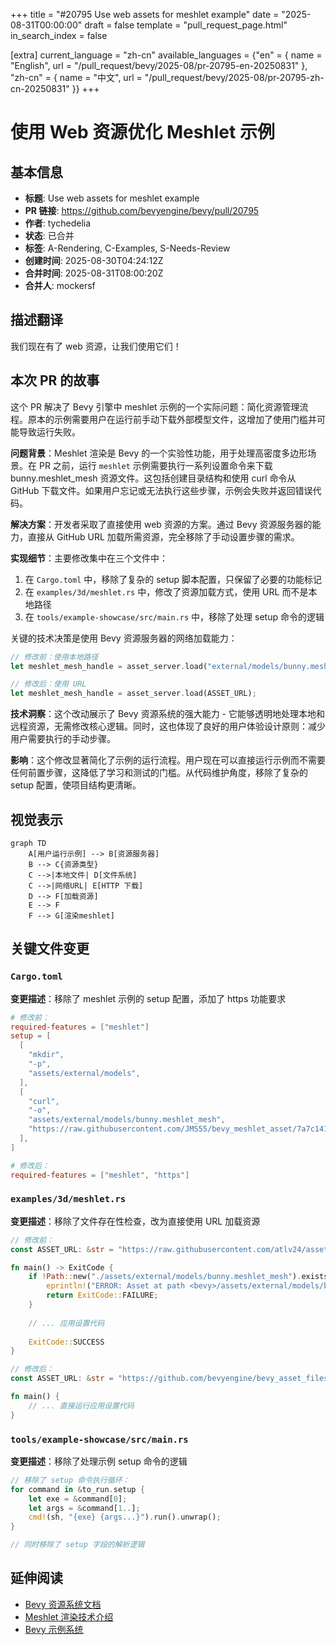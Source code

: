 +++
title = "#20795 Use web assets for meshlet example"
date = "2025-08-31T00:00:00"
draft = false
template = "pull_request_page.html"
in_search_index = false

[extra]
current_language = "zh-cn"
available_languages = {"en" = { name = "English", url = "/pull_request/bevy/2025-08/pr-20795-en-20250831" }, "zh-cn" = { name = "中文", url = "/pull_request/bevy/2025-08/pr-20795-zh-cn-20250831" }}
+++

# 使用 Web 资源优化 Meshlet 示例

## 基本信息
- **标题**: Use web assets for meshlet example
- **PR 链接**: https://github.com/bevyengine/bevy/pull/20795
- **作者**: tychedelia
- **状态**: 已合并
- **标签**: A-Rendering, C-Examples, S-Needs-Review
- **创建时间**: 2025-08-30T04:24:12Z
- **合并时间**: 2025-08-31T08:00:20Z
- **合并人**: mockersf

## 描述翻译
我们现在有了 web 资源，让我们使用它们！

## 本次 PR 的故事

这个 PR 解决了 Bevy 引擎中 meshlet 示例的一个实际问题：简化资源管理流程。原本的示例需要用户在运行前手动下载外部模型文件，这增加了使用门槛并可能导致运行失败。

**问题背景**：Meshlet 渲染是 Bevy 的一个实验性功能，用于处理高密度多边形场景。在 PR 之前，运行 `meshlet` 示例需要执行一系列设置命令来下载 bunny.meshlet_mesh 资源文件。这包括创建目录结构和使用 curl 命令从 GitHub 下载文件。如果用户忘记或无法执行这些步骤，示例会失败并返回错误代码。

**解决方案**：开发者采取了直接使用 web 资源的方案。通过 Bevy 资源服务器的能力，直接从 GitHub URL 加载所需资源，完全移除了手动设置步骤的需求。

**实现细节**：主要修改集中在三个文件中：

1. 在 `Cargo.toml` 中，移除了复杂的 setup 脚本配置，只保留了必要的功能标记
2. 在 `examples/3d/meshlet.rs` 中，修改了资源加载方式，使用 URL 而不是本地路径
3. 在 `tools/example-showcase/src/main.rs` 中，移除了处理 setup 命令的逻辑

关键的技术决策是使用 Bevy 资源服务器的网络加载能力：
```rust
// 修改前：使用本地路径
let meshlet_mesh_handle = asset_server.load("external/models/bunny.meshlet_mesh");

// 修改后：使用 URL
let meshlet_mesh_handle = asset_server.load(ASSET_URL);
```

**技术洞察**：这个改动展示了 Bevy 资源系统的强大能力 - 它能够透明地处理本地和远程资源，无需修改核心逻辑。同时，这也体现了良好的用户体验设计原则：减少用户需要执行的手动步骤。

**影响**：这个修改显著简化了示例的运行流程。用户现在可以直接运行示例而不需要任何前置步骤，这降低了学习和测试的门槛。从代码维护角度，移除了复杂的 setup 配置，使项目结构更清晰。

## 视觉表示

```mermaid
graph TD
    A[用户运行示例] --> B[资源服务器]
    B --> C{资源类型}
    C -->|本地文件| D[文件系统]
    C -->|网络URL| E[HTTP 下载]
    D --> F[加载资源]
    E --> F
    F --> G[渲染meshlet]
```

## 关键文件变更

### `Cargo.toml`
**变更描述**：移除了 meshlet 示例的 setup 配置，添加了 https 功能要求

```toml
# 修改前：
required-features = ["meshlet"]
setup = [
  [
    "mkdir",
    "-p",
    "assets/external/models",
  ],
  [
    "curl",
    "-o",
    "assets/external/models/bunny.meshlet_mesh",
    "https://raw.githubusercontent.com/JMS55/bevy_meshlet_asset/7a7c14138021f63904b584d5f7b73b695c7f4bbf/bunny.meshlet_mesh",
  ],
]

# 修改后：
required-features = ["meshlet", "https"]
```

### `examples/3d/meshlet.rs`
**变更描述**：移除了文件存在性检查，改为直接使用 URL 加载资源

```rust
// 修改前：
const ASSET_URL: &str = "https://raw.githubusercontent.com/atlv24/assets/69bb39164fd35aadf863f6009520d4981eafcea0/bunny.meshlet_mesh";

fn main() -> ExitCode {
    if !Path::new("./assets/external/models/bunny.meshlet_mesh").exists() {
        eprintln!("ERROR: Asset at path <bevy>/assets/external/models/bunny.meshlet_mesh is missing. Please download it from {ASSET_URL}");
        return ExitCode::FAILURE;
    }
    
    // ... 应用设置代码
    
    ExitCode::SUCCESS
}

// 修改后：
const ASSET_URL: &str = "https://github.com/bevyengine/bevy_asset_files/raw/9bf88c42b9d06a3634eed633d90ce5fab02c31da/meshlet/bunny.meshlet_mesh";

fn main() {
    // ... 直接运行应用设置代码
}
```

### `tools/example-showcase/src/main.rs`
**变更描述**：移除了处理示例 setup 命令的逻辑

```rust
// 移除了 setup 命令执行循环：
for command in &to_run.setup {
    let exe = &command[0];
    let args = &command[1..];
    cmd!(sh, "{exe} {args...}").run().unwrap();
}

// 同时移除了 setup 字段的解析逻辑
```

## 延伸阅读

- [Bevy 资源系统文档](https://bevyengine.org/learn/books/introduction/assets/)
- [Meshlet 渲染技术介绍](https://therealmjp.github.io/posts/mesh-shading-in-dx12/)
- [Bevy 示例系统](https://github.com/bevyengine/bevy/tree/main/examples)